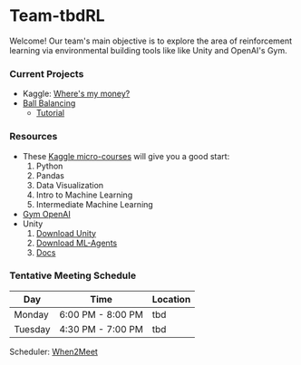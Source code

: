 # Team-tbdRL
Welcome! Our team's main objective is to explore the area of reinforcement learning via
environmental building tools like like Unity and OpenAI's Gym.

### Current Projects
- Kaggle: [Where's my money?](https://www.kaggle.com/jordanstarkey/tbdrl-money/edit)
- [Ball Balancing](https://youtu.be/-YWts_GlHCY)
    - [Tutorial](https://github.com/Unity-Technologies/ml-agents/blob/master/docs/Getting-Started-with-Balance-Ball.md)

### Resources
- These [Kaggle micro-courses](https://www.kaggle.com/learn/overview) will give you a good start:
    1. Python
    1. Pandas
    1. Data Visualization
    1. Intro to Machine Learning
    1. Intermediate Machine Learning
- [Gym OpenAI](https://gym.openai.com/docs/)
- Unity
    1. [Download Unity](https://store.unity.com/download-nuo)
    2. [Download ML-Agents](https://github.com/Unity-Technologies/ml-agents/blob/master/docs/Installation.md)
    3. [Docs](https://github.com/Unity-Technologies/ml-agents/blob/master/docs/Readme.md)

### Tentative Meeting Schedule
Day     |   Time                |   Location
--------|-----------------------|-------------
Monday  |   6:00 PM - 8:00 PM   |   tbd
Tuesday |   4:30 PM - 7:00 PM   |   tbd

Scheduler: [When2Meet](https://www.when2meet.com/?8183451-lczMg)
